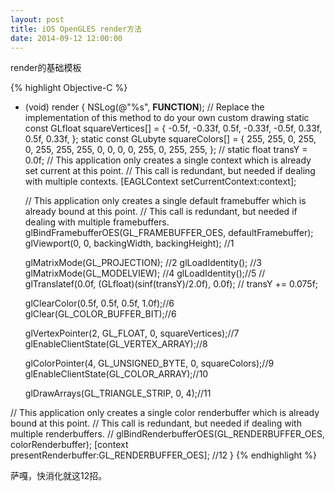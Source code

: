 ```yaml
---
layout: post
title: iOS OpenGLES render方法
date: 2014-09-12 12:00:00
---
```


render的基础模板<br/>

{% highlight Objective-C %}
- (void) render {
        NSLog(@"%s", __FUNCTION__);
    // Replace the implementation of this method to do your own custom drawing
    static const GLfloat squareVertices[] = {
        -0.5f,  -0.33f,
         0.5f,  -0.33f,
        -0.5f,   0.33f,
         0.5f,   0.33f,
    };
    static const GLubyte squareColors[] = {
        255, 255,   0, 255,
        0,   255, 255, 255,
        0,     0,   0,   0,
        255,   0, 255, 255,
    };
//	static float transY = 0.0f;
	// This application only creates a single context which is already set current at this point.
	// This call is redundant, but needed if dealing with multiple contexts.
    [EAGLContext setCurrentContext:context];
	
	// This application only creates a single default framebuffer which is already bound at this point.
	// This call is redundant, but needed if dealing with multiple framebuffers.
    glBindFramebufferOES(GL_FRAMEBUFFER_OES, defaultFramebuffer);
    glViewport(0, 0, backingWidth, backingHeight); //1
    
	
    glMatrixMode(GL_PROJECTION); //2
    glLoadIdentity(); //3
    glMatrixMode(GL_MODELVIEW); //4
	glLoadIdentity();//5
//    glTranslatef(0.0f, (GLfloat)(sinf(transY)/2.0f), 0.0f);
//	transY += 0.075f;
	
    glClearColor(0.5f, 0.5f, 0.5f, 1.0f);//6
    glClear(GL_COLOR_BUFFER_BIT);//6
    
    glVertexPointer(2, GL_FLOAT, 0, squareVertices);//7
    glEnableClientState(GL_VERTEX_ARRAY);//8
    
    glColorPointer(4, GL_UNSIGNED_BYTE, 0, squareColors);//9
    glEnableClientState(GL_COLOR_ARRAY);//10
    
    glDrawArrays(GL_TRIANGLE_STRIP, 0, 4);//11
    
//	 This application only creates a single color renderbuffer which is already bound at this point.
	// This call is redundant, but needed if dealing with multiple renderbuffers.
//    glBindRenderbufferOES(GL_RENDERBUFFER_OES, colorRenderbuffer);
    [context presentRenderbuffer:GL_RENDERBUFFER_OES]; //12
}
{% endhighlight %}

萨嘎，快消化就这12招。